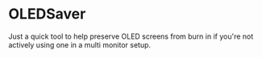 # OLEDSaver
Just a quick tool to help preserve OLED screens from burn in if you're not actively using one in a multi monitor setup.
